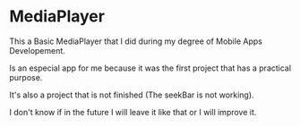 # MediaPlayer

This a Basic MediaPlayer that I did during my degree of Mobile Apps Developement.

Is an especial app for me because it was the first project that has a practical purpose.

It's also a project that is not finished (The seekBar is not working).

I don't know if in the future I will leave it like that or I will improve it.
